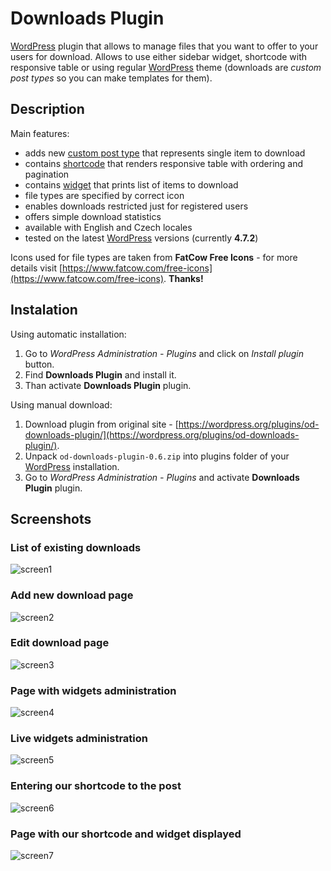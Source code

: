 # Downloads Plugin

[WordPress](https://wordpress.org/) plugin that allows to manage files that you want to offer to your users for download. Allows to use either sidebar widget, shortcode with responsive table or using regular [WordPress](https://wordpress.org/) theme (downloads are _custom post types_ so you can make templates for them).

## Description

Main features:

- adds new [custom post type](https://codex.wordpress.org/Post_Types#Custom_Post_Types) that represents single item to download
- contains [shortcode](https://codex.wordpress.org/Shortcode_API) that renders responsive table with ordering and pagination
- contains [widget](https://codex.wordpress.org/Widgets_API) that prints list of items to download
- file types are specified by correct icon
- enables downloads restricted just for registered users
- offers simple download statistics
- available with English and Czech locales
- tested on the latest [WordPress](https://wordpress.org/) versions (currently __4.7.2__)

Icons used for file types are taken from __FatCow Free Icons__ - for more details visit [https://www.fatcow.com/free-icons](https://www.fatcow.com/free-icons). __Thanks!__

## Instalation

Using automatic installation:

1. Go to _WordPress Administration - Plugins_ and click on _Install plugin_ button.
2. Find __Downloads Plugin__ and install it.
3. Than activate __Downloads Plugin__ plugin.

Using manual download:

1. Download plugin from original site - [https://wordpress.org/plugins/od-downloads-plugin/](https://wordpress.org/plugins/od-downloads-plugin/).
2. Unpack `od-downloads-plugin-0.6.zip` into plugins folder of your [WordPress](https://wordpress.org/) installation.
3. Go to _WordPress Administration - Plugins_ and activate __Downloads Plugin__ plugin.

## Screenshots

### List of existing downloads

![screen1](screenshot-1.png "screen1")

### Add new download page

![screen2](screenshot-2.png "screen2")

### Edit download page

![screen3](screenshot-3.png "screen3")

### Page with widgets administration

![screen4](screenshot-4.png "screen4")

### Live widgets administration

![screen5](screenshot-5.png "screen5")

### Entering our shortcode to the post

![screen6](screenshot-6.png "screen6")

### Page with our shortcode and widget displayed

![screen7](screenshot-7.png "screen7")
